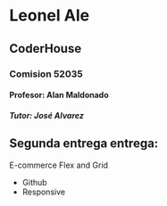 # Leonel Ale

## CoderHouse
### Comision  52035
#### Profesor: Alan Maldonado 
##### Tutor: José Alvarez

## Segunda entrega entrega:
E-commerce 
Flex and Grid 
+ Github 
+ Responsive 
